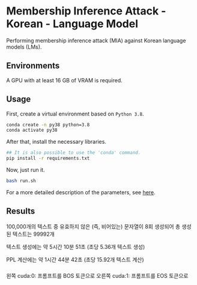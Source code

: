 # Membership Inference Attack - Korean - Language Model

Performing membership inference attack (MIA) against Korean language models (LMs).

## Environments

A GPU with at least 16 GB of VRAM is required.

## Usage

First, create a virtual environment based on `Python 3.8`.

```bash
conda create -n py38 python=3.8
conda activate py38
```

After that, install the necessary libraries.

```bash
## It is also possible to use the 'conda' command.
pip install -r requirements.txt
```

Now, just run it.

```bash
bash run.sh
```

For a more detailed description of the parameters, see [here](./assets/help.txt).

## Results

100,000개의 텍스트 중 유효하지 않은 (즉, 비어있는) 문자열이 8회 생성되어 총 생성된 텍스트는 99992개

텍스트 생성에는 약 5시간 10분 51초 (초당 5.36개 텍스트 생성)

PPL 계산에는 약 1시간 44분 42초 (초당 15.92개 텍스트 계산)

###

왼쪽 cuda:0: 프롬프트를 BOS 토큰으로
오른쪽 cuda:1: 프롬프트를 EOS 토큰으로
